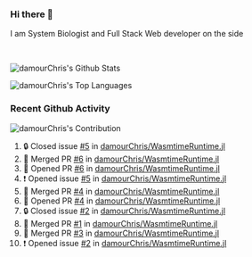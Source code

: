 ### Hi there 👋
I am System Biologist and Full Stack Web developer on the side



<br/>
  


<!-- GitHub Readme Github Stats - https://github.com/anuraghazra/github-readme-stats -->
![damourChris's Github Stats ](https://github-readme-stats.vercel.app/api?username=damourChris&show_icons=true&theme=transparent)

![damourChris's Top Languages](https://github-readme-stats.vercel.app/api/top-langs/?username=damourChris&layout=pie&theme=transparent)
<br/>


<h3> Recent Github Activity </h3>

<!-- Github Contribution Stats  - https://github.com/ashutosh00710/github-readme-activity-graph -->
![damourChris's Contribution](https://github-readme-activity-graph.vercel.app/graph/?username=damourChris&bg_color=1F222E&color=F8D866&line=F85D7F&point=FFFFFF&hide_border=true)
<!-- https://github.com/jamesgeorge007/github-activity-readme -->

<!--START_SECTION:activity-->
1. 🔒 Closed issue [#5](https://github.com/damourChris/WasmtimeRuntime.jl/issues/5) in [damourChris/WasmtimeRuntime.jl](https://github.com/damourChris/WasmtimeRuntime.jl)
2. 🎉 Merged PR [#6](https://github.com/damourChris/WasmtimeRuntime.jl/pull/6) in [damourChris/WasmtimeRuntime.jl](https://github.com/damourChris/WasmtimeRuntime.jl)
3. 💪 Opened PR [#6](https://github.com/damourChris/WasmtimeRuntime.jl/pull/6) in [damourChris/WasmtimeRuntime.jl](https://github.com/damourChris/WasmtimeRuntime.jl)
4. ❗ Opened issue [#5](https://github.com/damourChris/WasmtimeRuntime.jl/issues/5) in [damourChris/WasmtimeRuntime.jl](https://github.com/damourChris/WasmtimeRuntime.jl)
5. 🎉 Merged PR [#4](https://github.com/damourChris/WasmtimeRuntime.jl/pull/4) in [damourChris/WasmtimeRuntime.jl](https://github.com/damourChris/WasmtimeRuntime.jl)
6. 💪 Opened PR [#4](https://github.com/damourChris/WasmtimeRuntime.jl/pull/4) in [damourChris/WasmtimeRuntime.jl](https://github.com/damourChris/WasmtimeRuntime.jl)
7. 🔒 Closed issue [#2](https://github.com/damourChris/WasmtimeRuntime.jl/issues/2) in [damourChris/WasmtimeRuntime.jl](https://github.com/damourChris/WasmtimeRuntime.jl)
8. 🎉 Merged PR [#1](https://github.com/damourChris/WasmtimeRuntime.jl/pull/1) in [damourChris/WasmtimeRuntime.jl](https://github.com/damourChris/WasmtimeRuntime.jl)
9. 🎉 Merged PR [#3](https://github.com/damourChris/WasmtimeRuntime.jl/pull/3) in [damourChris/WasmtimeRuntime.jl](https://github.com/damourChris/WasmtimeRuntime.jl)
10. ❗ Opened issue [#2](https://github.com/damourChris/WasmtimeRuntime.jl/issues/2) in [damourChris/WasmtimeRuntime.jl](https://github.com/damourChris/WasmtimeRuntime.jl)
<!--END_SECTION:activity-->



